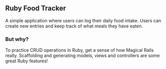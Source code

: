 ## Ruby Food Tracker

A simple application where users can log their daily food intake. Users can create new entries and keep track of what meals they have eaten.

### But why?

To practice CRUD operations in Ruby, get a sense of how Magical Rails really. Scaffolding and generating models, views and controllers are some great Ruby features!
